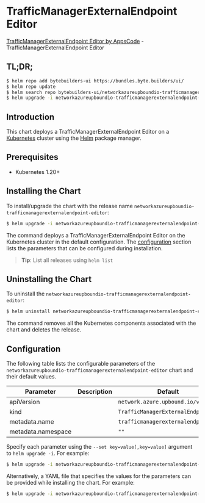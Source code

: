 # TrafficManagerExternalEndpoint Editor

[TrafficManagerExternalEndpoint Editor by AppsCode](https://byte.builders) - TrafficManagerExternalEndpoint Editor

## TL;DR;

```bash
$ helm repo add bytebuilders-ui https://bundles.byte.builders/ui/
$ helm repo update
$ helm search repo bytebuilders-ui/networkazureupboundio-trafficmanagerexternalendpoint-editor --version=v0.4.18
$ helm upgrade -i networkazureupboundio-trafficmanagerexternalendpoint-editor bytebuilders-ui/networkazureupboundio-trafficmanagerexternalendpoint-editor -n default --create-namespace --version=v0.4.18
```

## Introduction

This chart deploys a TrafficManagerExternalEndpoint Editor on a [Kubernetes](http://kubernetes.io) cluster using the [Helm](https://helm.sh) package manager.

## Prerequisites

- Kubernetes 1.20+

## Installing the Chart

To install/upgrade the chart with the release name `networkazureupboundio-trafficmanagerexternalendpoint-editor`:

```bash
$ helm upgrade -i networkazureupboundio-trafficmanagerexternalendpoint-editor bytebuilders-ui/networkazureupboundio-trafficmanagerexternalendpoint-editor -n default --create-namespace --version=v0.4.18
```

The command deploys a TrafficManagerExternalEndpoint Editor on the Kubernetes cluster in the default configuration. The [configuration](#configuration) section lists the parameters that can be configured during installation.

> **Tip**: List all releases using `helm list`

## Uninstalling the Chart

To uninstall the `networkazureupboundio-trafficmanagerexternalendpoint-editor`:

```bash
$ helm uninstall networkazureupboundio-trafficmanagerexternalendpoint-editor -n default
```

The command removes all the Kubernetes components associated with the chart and deletes the release.

## Configuration

The following table lists the configurable parameters of the `networkazureupboundio-trafficmanagerexternalendpoint-editor` chart and their default values.

|     Parameter      | Description |                    Default                    |
|--------------------|-------------|-----------------------------------------------|
| apiVersion         |             | <code>network.azure.upbound.io/v1beta1</code> |
| kind               |             | <code>TrafficManagerExternalEndpoint</code>   |
| metadata.name      |             | <code>trafficmanagerexternalendpoint</code>   |
| metadata.namespace |             | <code>""</code>                               |


Specify each parameter using the `--set key=value[,key=value]` argument to `helm upgrade -i`. For example:

```bash
$ helm upgrade -i networkazureupboundio-trafficmanagerexternalendpoint-editor bytebuilders-ui/networkazureupboundio-trafficmanagerexternalendpoint-editor -n default --create-namespace --version=v0.4.18 --set apiVersion=network.azure.upbound.io/v1beta1
```

Alternatively, a YAML file that specifies the values for the parameters can be provided while
installing the chart. For example:

```bash
$ helm upgrade -i networkazureupboundio-trafficmanagerexternalendpoint-editor bytebuilders-ui/networkazureupboundio-trafficmanagerexternalendpoint-editor -n default --create-namespace --version=v0.4.18 --values values.yaml
```

